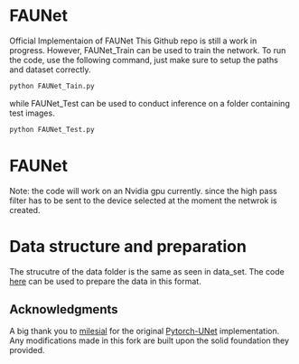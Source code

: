 # FAUNet
Official Implementaion of FAUNet
This Github repo is still a work in progress.
However, FAUNet_Train can be used to train the network. 
To run the code, use the following command, just make sure to setup the paths and dataset correctly.
```bash
python FAUNet_Tain.py
```

while FAUNet_Test can be used to conduct inference on a folder containing test images. 
```bash
python FAUNet_Test.py
```
# FAUNet
Note: the code will work on an Nvidia gpu currently. since the high pass filter has to be sent to the device selected at the moment the netwrok is created. 

# Data structure and preparation 
The strucutre of the data folder is the same as seen in data_set. 
The code [here](https://github.com/chrieke/InstanceSegmentation_Sentinel2) can be used to prepare the data in this format. 

## Acknowledgments
A big thank you to [milesial](https://github.com/milesial) for the original [Pytorch-UNet](https://github.com/milesial/Pytorch-UNet) implementation. Any modifications made in this fork are built upon the solid foundation they provided.


